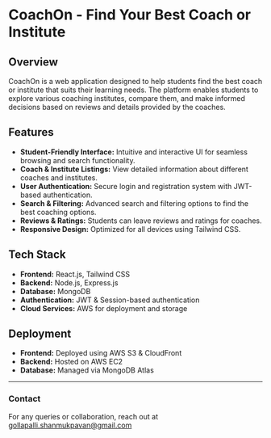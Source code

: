 # CoachOn - Find Your Best Coach or Institute

## Overview
CoachOn is a web application designed to help students find the best coach or institute that suits their learning needs. The platform enables students to explore various coaching institutes, compare them, and make informed decisions based on reviews and details provided by the coaches.

## Features
- **Student-Friendly Interface:** Intuitive and interactive UI for seamless browsing and search functionality.
- **Coach & Institute Listings:** View detailed information about different coaches and institutes.
- **User Authentication:** Secure login and registration system with JWT-based authentication.
- **Search & Filtering:** Advanced search and filtering options to find the best coaching options.
- **Reviews & Ratings:** Students can leave reviews and ratings for coaches.
- **Responsive Design:** Optimized for all devices using Tailwind CSS.

## Tech Stack
- **Frontend:** React.js, Tailwind CSS
- **Backend:** Node.js, Express.js
- **Database:** MongoDB
- **Authentication:** JWT & Session-based authentication
- **Cloud Services:** AWS for deployment and storage

## Deployment
- **Frontend:** Deployed using AWS S3 & CloudFront
- **Backend:** Hosted on AWS EC2
- **Database:** Managed via MongoDB Atlas

---
### Contact
For any queries or collaboration, reach out at gollapalli.shanmukpavan@gmail.com

